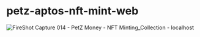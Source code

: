 # petz-aptos-nft-mint-web

![FireShot Capture 014 - PetZ Money - NFT Minting_Collection - localhost](https://github.com/petzofficial/petz-aptos-nft-mint-main/assets/12860854/35b4c9d1-f58a-4de9-98eb-0b189809b66c)



